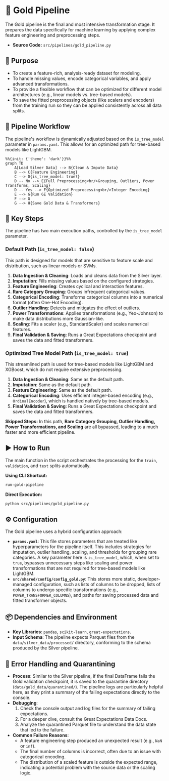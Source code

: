 # 🥇 Gold Pipeline

The Gold pipeline is the final and most intensive transformation stage. It prepares the data specifically for machine learning by applying complex feature engineering and preprocessing steps.

-   **Source Code:** `src/pipelines/gold_pipeline.py`

## 🎯 Purpose

-   To create a feature-rich, analysis-ready dataset for modeling.
-   To handle missing values, encode categorical variables, and apply advanced transformations.
-   To provide a flexible workflow that can be optimized for different model architectures (e.g., linear models vs. tree-based models).
-   To save the fitted preprocessing objects (like scalers and encoders) from the training run so they can be applied consistently across all data splits.

## 🔄 Pipeline Workflow

The pipeline's workflow is dynamically adjusted based on the `is_tree_model` parameter in `params.yaml`. This allows for an optimized path for tree-based models like LightGBM.

```mermaid
%%{init: {'theme': 'dark'}}%%
graph TD
    A[Load Silver Data] --> B{Clean & Impute Data}
    B --> C{Feature Engineering}
    C --> D{is_tree_model: true?}
    D -- No --> E{Full Preprocessing<br/>Grouping, Outliers, Power Transforms, Scaling}
    D -- Yes --> F{Optimized Preprocessing<br/>Integer Encoding}
    E --> G{Run GE Validation}
    F --> G
    G --> H{Save Gold Data & Transformers}
```

## 🔑 Key Steps

The pipeline has two main execution paths, controlled by the `is_tree_model` parameter.

### Default Path (`is_tree_model: false`)

This path is designed for models that are sensitive to feature scale and distribution, such as linear models or SVMs.

1.  **Data Ingestion & Cleaning**: Loads and cleans data from the Silver layer.
2.  **Imputation**: Fills missing values based on the configured strategies.
3.  **Feature Engineering**: Creates cyclical and interaction features.
4.  **Rare Category Grouping**: Groups infrequent categorical values.
5.  **Categorical Encoding**: Transforms categorical columns into a numerical format (often One-Hot Encoding).
6.  **Outlier Handling**: Detects and mitigates the effect of outliers.
7.  **Power Transformations**: Applies transformations (e.g., Yeo-Johnson) to make data distributions more Gaussian-like.
8.  **Scaling**: Fits a scaler (e.g., StandardScaler) and scales numerical features.
9.  **Final Validation & Saving**: Runs a Great Expectations checkpoint and saves the data and fitted transformers.

### Optimized Tree Model Path (`is_tree_model: true`)

This streamlined path is used for tree-based models like LightGBM and XGBoost, which do not require extensive preprocessing.

1.  **Data Ingestion & Cleaning**: Same as the default path.
2.  **Imputation**: Same as the default path.
3.  **Feature Engineering**: Same as the default path.
4.  **Categorical Encoding**: Uses efficient integer-based encoding (e.g., `OrdinalEncoder`), which is handled natively by tree-based models.
5.  **Final Validation & Saving**: Runs a Great Expectations checkpoint and saves the data and fitted transformers.

**Skipped Steps:** In this path, **Rare Category Grouping, Outlier Handling, Power Transformations, and Scaling** are all bypassed, leading to a much faster and more efficient pipeline.

## ▶️ How to Run

The main function in the script orchestrates the processing for the `train`, `validation`, and `test` splits automatically.

**Using CLI Shortcut:**

```bash
run-gold-pipeline
```

**Direct Execution:**

```bash
python src/pipelines/gold_pipeline.py
```

## ⚙️ Configuration

The Gold pipeline uses a hybrid configuration approach:

-   **`params.yaml`**: This file stores parameters that are treated like hyperparameters for the pipeline itself. This includes strategies for imputation, outlier handling, scaling, and thresholds for grouping rare categories. A key parameter here is `is_tree_model`, which, when set to `true`, bypasses unnecessary steps like scaling and power transformations that are not required for tree-based models like LightGBM.
-   **`src/shared/config/config_gold.py`**: This stores more static, developer-managed configuration, such as lists of columns to be dropped, lists of columns to undergo specific transformations (e.g., `POWER_TRANSFORMER_COLUMNS`), and paths for saving processed data and fitted transformer objects.

## 📦 Dependencies and Environment

-   **Key Libraries**: `pandas`, `scikit-learn`, `great-expectations`.
-   **Input Schema**: The pipeline expects Parquet files from the `data/silver_data/processed/` directory, conforming to the schema produced by the Silver pipeline.

## 🐛 Error Handling and Quarantining

-   **Process**: Similar to the Silver pipeline, if the final DataFrame fails the Gold validation checkpoint, it is saved to the quarantine directory (`data/gold_data/quarantined/`). The pipeline logs are particularly helpful here, as they print a summary of the failing expectations directly to the console.
-   **Debugging**:
    1.  Check the console output and log files for the summary of failing expectations.
    2.  For a deeper dive, consult the Great Expectations Data Docs.
    3.  Analyze the quarantined Parquet file to understand the data state that led to the failure.
-   **Common Failure Reasons**:
    -   A feature engineering step produced an unexpected result (e.g., `NaN` or `inf`).
    -   The final number of columns is incorrect, often due to an issue with categorical encoding.
    -   The distribution of a scaled feature is outside the expected range, indicating a potential problem with the source data or the scaling logic.